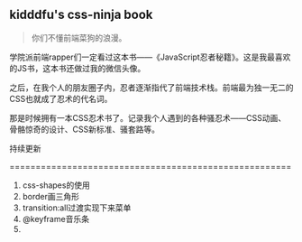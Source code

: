 ## kidddfu's css-ninja book

> 你们不懂前端菜狗的浪漫。

学院派前端rapper们一定看过这本书——《JavaScript忍者秘籍》。这是我最喜欢的JS书，这本书还做过我的微信头像。

之后，在我个人的朋友圈子内，忍者逐渐指代了前端技术栈。前端最为独一无二的CSS也就成了忍术的代名词。

那是时候拥有一本CSS忍术书了。记录我个人遇到的各种骚忍术——CSS动画、骨骼惊奇的设计、CSS新标准、骚套路等。

持续更新

======================================================
1. css-shapes的使用
2. border画三角形
3. transition:all过渡实现下来菜单
4. @keyframe音乐条
5. 